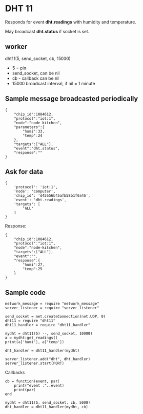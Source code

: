 # DHT 11

Responds for event **dht.readings** with humidity and temperature.

May broadcast **dht.status** if socket is set.

## worker

dht11(5, send_socket, cb, 15000) 

- 5 = pin
- send_socket, can be nil
- cb - callback can be nil
- 15000 broadcast interval, if nil = 1 minute

## Sample message broadcasted periodically 

    {
        "chip_id":1084612,
        "protocol":"iot:1",
        "node":"node-kitchen",
        "parameters":{
            "humi":33,
            "temp":24
        },
        "targets":["ALL"],
        "event":"dht.status",
        "response":""
    }

## Ask for data

    {
        'protocol': 'iot:1',
        'node': 'computer',
        'chip_id': 'd45656b45afb58b1f0a46',
        'event': 'dht.readings',
        'targets': [
            'ALL'
        ]
    }
    
Response:
    
    {
        "chip_id":1084612,
        "protocol":"iot:1",
        "node":"node-kitchen",
        "targets":["ALL"],
        "event":"",
        "response":{
            "humi":27,
            "temp":25
        }
    }
    
## Sample code
    
    network_message = require "network_message"
    server_listener = require "server_listener" 
    
    send_socket = net.createConnection(net.UDP, 0)
    dht11 = require "dht11"
    dht11_handler = require "dht11_handler"
    
    mydht = dht11(5) --, send_socket, 10000)
    a = mydht:get_readings()
    print(a['humi'], a['temp'])
    
    dht_handler = dht11_handler(mydht)
    
    server_listener.add("dht", dht_handler)
    server_listener.start(PORT)

Callbacks

    cb = function(event, par)
        print("event :"..event)
        print(par)
    end
    
    mydht = dht11(5, send_socket, cb, 5000)
    dht_handler = dht11_handler(mydht, cb)